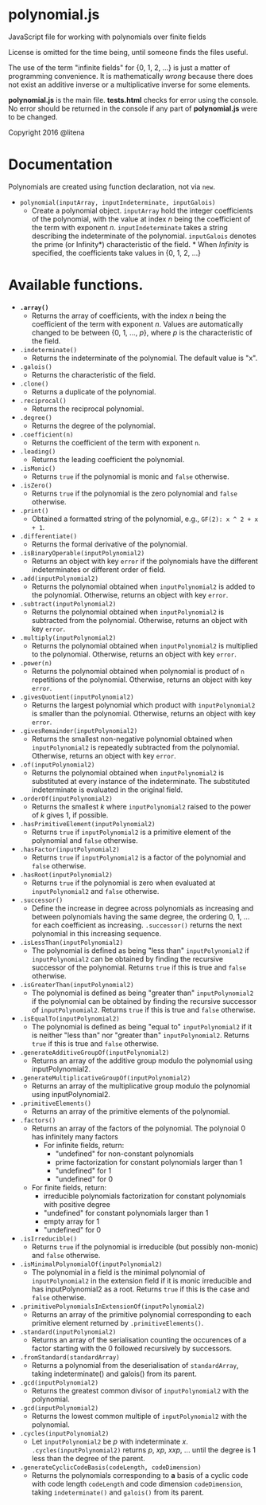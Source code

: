 # polynomial.js
JavaScript file for working with polynomials over finite fields

License is omitted for the time being, until someone finds the files useful.

The use of the term "infinite fields" for {0, 1, 2, ...} is just a matter of programming convenience. It is mathematically *wrong* because there does not exist an additive inverse or a multiplicative inverse for some elements.

**polynomial.js** is the main file. **tests.html** checks for error using the console. No error should be returned in the console if any part of **polynomial.js** were to be changed.

Copyright 2016 @litena

# Documentation
Polynomials are created using function declaration, not via `new`.

* `polynomial(inputArray, inputIndeterminate, inputGalois)`
  * Create a polynomial object. `inputArray` hold the integer coefficients of the polynomial, with the value at index *n* being the coefficient of the term with exponent *n*. `inputIndeterminate` takes a string describing the indeterminate of the polynomial. `inputGalois` denotes the prime (or Infinity\*) characteristic of the field.
\* When *Infinity* is specified, the coefficients take values in {0, 1, 2, ...}
# Available functions.

* **`.array()`**
  * Returns the array of coefficients, with the index *n* being the coefficient of the term with exponent *n*. Values are automatically changed to be between {0, 1, ..., *p*}, where *p* is the characteristic of the field.
* `.indeterminate()`
  * Returns the indeterminate of the polynomial. The default value is "x".
* `.galois()`
  * Returns the characteristic of the field.
* `.clone()`
  * Returns a duplicate of the polynomial.
* `.reciprocal()`
  * Returns the reciprocal polynomial.
* `.degree()`
  * Returns the degree of the polynomial.
* `.coefficient(n)`
  * Returns the coefficient of the term with exponent `n`.
* `.leading()`
  * Returns the leading coefficient the polynomial.
* `.isMonic()`
  * Returns `true` if the polynomial is monic and `false` otherwise.
* `.isZero()`
  * Returns `true` if the polynomial is the zero polynomial and `false` otherwise.
* `.print()`
  * Obtained a formatted string of the polynomial, e.g., `GF(2): x ^ 2 + x + 1`.
* `.differentiate()`
  * Returns the formal derivative of the polynomial.
* `.isBinaryOperable(inputPolynomial2)`
  * Returns an object with key `error` if the polynomials have the different indeterminates or different order of field.
* `.add(inputPolynomial2)`
  * Returns the polynomial obtained when `inputPolynomial2` is added to the polynomial. Otherwise, returns an object with key `error`.
* `.subtract(inputPolynomial2)`
  * Returns the polynomial obtained when `inputPolynomial2` is subtracted from the polynomial. Otherwise, returns an object with key `error`.
* `.multiply(inputPolynomial2)`
  * Returns the polynomial obtained when `inputPolynomial2` is multiplied to the polynomial. Otherwise, returns an object with key `error`.
* `.power(n)`
  * Returns the polynomial obtained when polynomial is product of `n` repetitions of the polynomial. Otherwise, returns an object with key `error`.
* `.givesQuotient(inputPolynomial2)`
  * Returns the largest polynomial which product with `inputPolynomial2` is smaller than the polynomial. Otherwise, returns an object with key `error`.
* `.givesRemainder(inputPolynomial2)`
  * Returns the smallest non-negative polynomial obtained when `inputPolynomial2` is repeatedly subtracted from the polynomial. Otherwise, returns an object with key `error`.
* `.of(inputPolynomial2)`
  * Returns the polynomial obtained when `inputPolynomial2` is substituted at every instance of the indeterminate. The substituted indeterminate is evaluated in the original field.
* `.orderOf(inputPolynomial2)`
  * Returns the smallest *k* where `inputPolynomial2` raised to the power of *k* gives 1, if possible.
* `.hasPrimitiveElement(inputPolynomial2)`
  * Returns `true` if `inputPolynomial2` is a primitive element of the polynomial and `false` otherwise.
* `.hasFactor(inputPolynomial2)`
  * Returns `true` if `inputPolynomial2` is a factor of the polynomial and `false` otherwise.
* `.hasRoot(inputPolynomial2)`
  * Returns `true` if the polynomial is zero when evaluated at `inputPolynomial2` and `false` otherwise.
* `.successor()`
  * Define the increase in degree across polynomials as increasing and between polynomials having the same degree, the ordering 0, 1, ... for each coefficient as increasing. `.successor()` returns the next polynomial in this increasing sequence.
* `.isLessThan(inputPolynomial2)`
  * The polynomial is defined as being "less than" `inputPolynomial2` if `inputPolynomial2` can be obtained by finding the recursive successor of the polynomial. Returns `true` if this is true and `false` otherwise.
* `.isGreaterThan(inputPolynomial2)`
  * The polynomial is defined as being "greater than" `inputPolynomial2` if the polynomial can be obtained by finding the recursive successor of `inputPolynomial2`. Returns `true` if this is true and `false` otherwise.
* `.isEqualTo(inputPolynomial2)`
  * The polynomial is defined as being "equal to" `inputPolynomial2` if it is neither "less than" nor "greater than" `inputPolynomial2`. Returns `true` if this is true and `false` otherwise.
* `.generateAdditiveGroupOf(inputPolynomial2)`
  * Returns an array of the additive group modulo the polynomial using inputPolynomial2.
* `.generateMultiplicativeGroupOf(inputPolynomial2)`
  * Returns an array of the multiplicative group modulo the polynomial using inputPolynomial2.
* `.primitiveElements()`
  * Returns an array of the primitive elements of the polynomial.
* `.factors()`
  * Returns an array of the factors of the polynomial. The polynoial 0 has infinitely many factors
    * For infinite fields, return:
      * "undefined" for non-constant polynomials
      * prime factorization for constant polynomials larger than 1
      * "undefined" for 1
      * "undefined" for 0
   * For finite fields, return:
      * irreducible polynomials factorization for constant polynomials with positive degree
      * "undefined" for constant polynomials larger than 1
      * empty array for 1
      * "undefined" for 0
* `.isIrreducible()`
  * Returns `true` if the polynomial is irreducible (but possibly non-monic) and `false` otherwise.
* `.isMinimalPolynomialOf(inputPolynomial2)`
  * The polynomial in a field is the minimal polynomial of `inputPolynomial2` in the extension field if it is monic irreducible and has inputPolynomial2 as a root. Returns `true` if this is the case and `false` otherwise.
* `.primitivePolynomialsInExtensionOf(inputPolynomial2)`
  * Returns an array of the primitive polynomial corresponding to each primitive element returned by `.primitiveElements()`.
* `.standard(inputPolynomial2)`
  * Returns an array of the serialisation counting the occurences of a factor starting with the 0 followed recursively by successors.
* `.fromStandard(standardArray)`
  * Returns a polynomial from the deserialisation of `standardArray`, taking indeterminate() and galois() from its parent.
* `.gcd(inputPolynomial2)`
  * Returns the greatest common divisor of `inputPolynomial2` with the polynomial.
* `.gcd(inputPolynomial2)`
  * Returns the lowest common multiple of `inputPolynomial2` with the polynomial.
* `.cycles(inputPolynomial2)`
  * Let `inputPolynomial2` be *p* with indeterminate *x*. `.cycles(inputPolynomial2)` returns *p*, *xp*, *xxp*, ... until the degree is 1 less than the degree of the parent.
* `.generateCyclicCodeBasis(codeLength, codeDimension)`
  * Returns the polynomials corresponding to **a** basis of a cyclic code with code length `codeLength` and code dimension `codeDimension`, taking `indeterminate()` and `galois()` from its parent.
